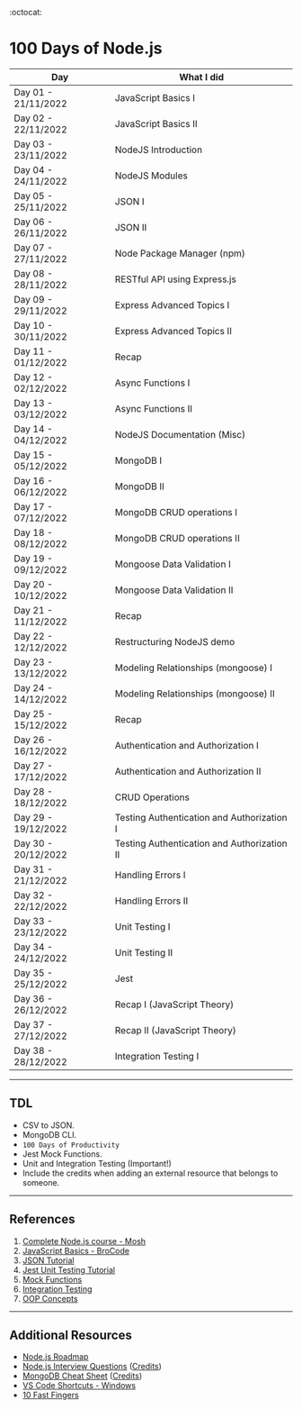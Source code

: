 :octocat:
# 100 Days of Node.js

Day|What I did
------------ | ------------- 
Day 01 - 21/11/2022| JavaScript Basics I
Day 02 - 22/11/2022| JavaScript Basics II
Day 03 - 23/11/2022| NodeJS Introduction
Day 04 - 24/11/2022| NodeJS Modules
Day 05 - 25/11/2022| JSON I
Day 06 - 26/11/2022| JSON II
Day 07 - 27/11/2022| Node Package Manager (npm)
Day 08 - 28/11/2022| RESTful API using Express.js
Day 09 - 29/11/2022| Express Advanced Topics I
Day 10 - 30/11/2022| Express Advanced Topics II
Day 11 - 01/12/2022| Recap
Day 12 - 02/12/2022| Async Functions I
Day 13 - 03/12/2022| Async Functions II
Day 14 - 04/12/2022| NodeJS Documentation (Misc)
Day 15 - 05/12/2022| MongoDB I
Day 16 - 06/12/2022| MongoDB II
Day 17 - 07/12/2022| MongoDB CRUD operations I
Day 18 - 08/12/2022| MongoDB CRUD operations II
Day 19 - 09/12/2022| Mongoose Data Validation I 
Day 20 - 10/12/2022| Mongoose Data Validation II
Day 21 - 11/12/2022| Recap
Day 22 - 12/12/2022| Restructuring NodeJS demo
Day 23 - 13/12/2022| Modeling Relationships (mongoose) I
Day 24 - 14/12/2022| Modeling Relationships (mongoose) II
Day 25 - 15/12/2022| Recap
Day 26 - 16/12/2022| Authentication and Authorization I
Day 27 - 17/12/2022| Authentication and Authorization II
Day 28 - 18/12/2022| CRUD Operations
Day 29 - 19/12/2022| Testing Authentication and Authorization I
Day 30 - 20/12/2022| Testing Authentication and Authorization II
Day 31 - 21/12/2022| Handling Errors I
Day 32 - 22/12/2022| Handling Errors II
Day 33 - 23/12/2022| Unit Testing I
Day 34 - 24/12/2022| Unit Testing II
Day 35 - 25/12/2022| Jest
Day 36 - 26/12/2022| Recap I (JavaScript Theory)
Day 37 - 27/12/2022| Recap II (JavaScript Theory)
Day 38 - 28/12/2022| Integration Testing I

___
## TDL

- CSV to JSON.
- MongoDB CLI.
- `100 Days of Productivity`
- Jest Mock Functions.
- Unit and Integration Testing (Important!)
- Include the credits when adding an external resource that belongs to someone.

___
## References

1. [Complete Node.js course - Mosh]()  
2. [JavaScript Basics - BroCode]()  
3. [JSON Tutorial]()  
4. [Jest Unit Testing Tutorial]()  
5. [Mock Functions]()
6. [Integration Testing]()
7. [OOP Concepts]()

___
## Additional Resources

* [Node.js Roadmap](https://roadmap.sh/nodejs)
* [Node.js Interview Questions](./Resources/Node.js%20Interview%20Questions.pdf) ([Credits]())
* [MongoDB Cheat Sheet](./Resources/MongoDB%20Cheat%20Sheet.pdf) ([Credits]())
* [VS Code Shortcuts - Windows](./Resources/VSCode%20Keyboard%20Shortcuts%20Windows.pdf)
* [10 Fast Fingers ](https://10fastfingers.com/widget/typingtest?dur=600&rand=1&words=|1|2|3|4|5|6|7|8|9|0|abstract|break|char|debugger|double|export|finally|goto|in|let|null|public|super|throw|try|volatile|arguments|byte|class|default|else|extends|float|implements|instanceof|long|package|return|switch|throws|typeof|while|await|case|const|delete|enum|false|for|if|int|native|private|short|sync|async|transient|var|with|boolean|catch|continue|do|eval|final|function|import|interface|new|protected|static|this|true|void|yeild|;|.|%27|%22|,|(|)|{|}|[|]|=%27|$|*|:)
 
